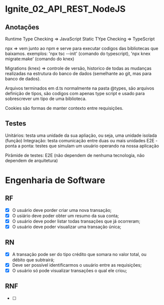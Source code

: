 # Ignite_02_API_REST_NodeJS

## Anotações
Runtime Type Checking => JavaScript
Static TYpe Checking => TypeScript

npx => vem junto ao npm e serve para executar codigos das bibliotecas que baixamos.
exemplos: 'npx tsc --init' (comando do typescript), 'npx knex migrate:make' (comando do knex)

Migrations (knex) => controle de versão, historico de todas as mudanças realizadas na estrutura do banco de dados (semelhante ao git, mas para banco de dados).

Arquivos terminados em d.ts normalmente na pasta @types, são arquivos definição de tipos, são codigos com apenas type script e usado para sobrescrever um tipo de uma biblioteca.

Cookies são formas de manter contexto entre requisições.

## Testes
Unitários: testa uma unidade da sua apliação, ou seja, uma unidade isolada (função)
Integração: testa comunicação entre duas ou mais unidades
E2E - ponta a ponta: testes que simulam um usuário operando na nossa aplicação

Pirãmide de testes: E2E (não dependem de nenhuma tecnologia, não dependem de arquitetura)

# Engenharia de Software

## RF
- [x] O usuário deve porder criar uma nova transação;
- [x] O usiário deve poder obter um resumo da sua conta;
- [x] O usuário deve poder listar todas transações que já ocorreram;
- [x] O usuário deve poder visualizar uma transação única;

## RN
- [x] A transação pode ser do tipo crédito que somara no valor total, ou débito que subtrairá;
- [x] Deve ser possível identificarmos o usuário entre as requisições;
- [x] O usuário só pode visualizar transações o qual ele criou;

## RNF
- [ ] 